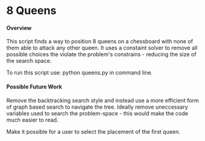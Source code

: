 # 8 Queens

#### Overview
This script finds a way to position 8 queens on a chessboard with none of them able to attack any other queen.
It uses a constaint solver to remove all possible choices the violate the problem's constrains - reducing the size of the search space.

To run this script use:
python queens.py
in command line.

#### Possible Future Work
Remove the backtracking search style and instead use a more efficient form of graph based search to navigate the tree. Ideally remove uneccessary variables used to search the problem-space - this would make the code much easier to read. 

Make it possible for a user to select the placement of the first queen.

